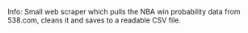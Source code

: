 Info: Small web scraper which pulls the NBA win probability data from 538.com, cleans it and saves to a readable CSV file.
